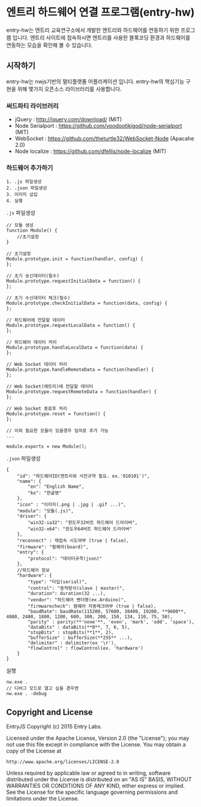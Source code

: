 # 엔트리 하드웨어 연결 프로그램(entry-hw)
entry-hw는 엔트리 교육연구소에서 개발한 엔트리와 하드웨어를 연동하기 위한 프로그램  입니다. 엔트리 사이트에 접속하시면 엔트리를 사용한 블록코딩 환경과 하드웨어를 연동하는 모습을 확인해 볼 수 있습니다.

## 시작하기
entry-hw는 nwjs기반의 멀티플랫폼 어플리케이션 입니다.
entry-hw의 핵심기능 구현을 위해 몇가지 오픈소스 라이브러리를 사용합니다.

### 써드파티 라이브러리
 * jQuery : http://jquery.com/download/ (MIT)
 * Node Serialport : https://github.com/voodootikigod/node-serialport (MIT)
 * WebSocket : https://github.com/theturtle32/WebSocket-Node (Apacahe 2.0)
 * Node localize : https://github.com/dfellis/node-localize (MIT)

### 하드웨어 추가하기
	1. .js 파일생성
	2. .json 파일생성
	3. 이미지 삽입
	4. 실행

`.js` 파일생성

	// 모듈 생성
    function Module() {
    	//초기설정
    }
    
    // 초기설정
    Module.prototype.init = function(handler, config) {
	};

	// 초기 송신데이터(필수)
    Module.prototype.requestInitialData = function() {
    };
    
	// 초기 수신데이터 체크(필수)
    Module.prototype.checkInitialData = function(data, config) {
    };

	// 하드웨어에 전달할 데이터
    Module.prototype.requestLocalData = function() {
    };

	// 하드웨어 데이터 처리
    Module.prototype.handleLocalData = function(data) {
    };
    
	// Web Socket 데이터 처리
    Module.prototype.handleRemoteData = function(handler) {
    };
    
    // Web Socket(에트리)에 전달할 데이터
    Module.prototype.requestRemoteData = function(handler) {
    };

	// Web Socket 종료후 처리
    Module.prototype.reset = function() {
    };
	
    // 이외 필요한 모듈이 있을경우 임의로 추가 가능
    ...

    module.exports = new Module();

`.json` 파일생성

	{
        "id": "하드웨어ID(엔트리와 사전규약 필요. ex.'010101')",
        "name": {
            "en": "English Name",
            "ko": "한글명"
        },
        "icon" : "이미지(.png | .jpg | .gif ...)",
        "module": "모듈(.js)",
        "driver": {
            "win32-ia32": "윈도우32비트 하드웨어 드라이버",
            "win32-x64": "윈도우64비트 하드웨어 드라이버"
        },
        "reconnect" : 재접속 시도여부 (true | false),
        "firmware": "펌웨어(board)",
        "entry": {
            "protocol": "데이터규격(json)"
        },
        //하드웨어 정보
        "hardware": {
            "type": "타입(serial)",
            "control": "동작방식(slave | master)",
            "duration": duration(32 ...),
            "vendor": "하드웨어 벤더명(ex.Arduino)",
            "firmwarecheck": 펌웨어 자동체크여부 (true | false),
            "baudRate": baudRate(115200, 57600, 38400, 19200, **9600**, 4800, 2400, 1800, 1200, 600, 300, 200, 150, 134, 110, 75, 50),
            "parity" : parity(**'none'**, 'even', 'mark', 'odd', 'space'),
            "dataBits" : dataBits(**8**, 7, 6, 5),
            "stopBits" : stopBits(**1**, 2),
            "bufferSize" : bufferSize(**255** ...),
            "delimiter" : delimiter(ex '\r'),
            "flowControl" : flowControl(ex. 'hardware')
        }
    }

실행

	nw.exe .
    // 디버그 모드로 열고 싶을 경우엔
    nw.exe . -debug

## Copyright and License

EntryJS Copyright (c) 2015 Entry Labs.

Licensed under the Apache License, Version 2.0 (the "License"); you may not use this file except in compliance with the License.  You may obtain a copy of the License at

    http://www.apache.org/licenses/LICENSE-2.0

Unless required by applicable law or agreed to in writing, software distributed under the License is distributed on an "AS IS" BASIS, WITHOUT WARRANTIES OR CONDITIONS OF ANY KIND, either express or implied. See the License for the specific language governing permissions and limitations under the License.

